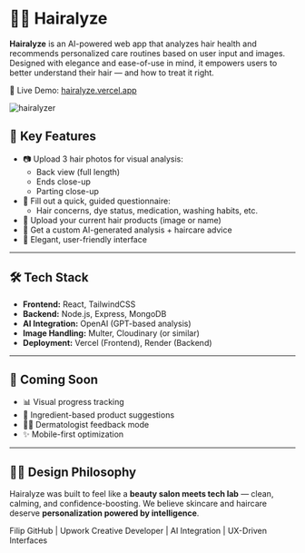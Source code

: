 # 💇‍♀️ Hairalyze

**Hairalyze** is an AI-powered web app that analyzes hair health and recommends personalized care routines based on user input and images. Designed with elegance and ease-of-use in mind, it empowers users to better understand their hair — and how to treat it right.

🔗 Live Demo: [hairalyze.vercel.app](https://hairalyze.vercel.app)

![hairalyzer](https://github.com/user-attachments/assets/15fecddf-e9f2-49f0-aff0-d03ad0a4d9f5)


## 🧠 Key Features

- 📷 Upload 3 hair photos for visual analysis:
  - Back view (full length)
  - Ends close-up
  - Parting close-up
- 📄 Fill out a quick, guided questionnaire:
  - Hair concerns, dye status, medication, washing habits, etc.
- 🧴 Upload your current hair products (image or name)
- 🤖 Get a custom AI-generated analysis + haircare advice
- 🧘 Elegant, user-friendly interface

---

## 🛠 Tech Stack

- **Frontend:** React, TailwindCSS
- **Backend:** Node.js, Express, MongoDB
- **AI Integration:** OpenAI (GPT-based analysis)
- **Image Handling:** Multer, Cloudinary (or similar)
- **Deployment:** Vercel (Frontend), Render (Backend)

---

## 🧪 Coming Soon

- 📊 Visual progress tracking
- 🧬 Ingredient-based product suggestions
- 🧑‍⚕️ Dermatologist feedback mode
- ✨ Mobile-first optimization

---

## 🧑‍🎨 Design Philosophy

Hairalyze was built to feel like a **beauty salon meets tech lab** — clean, calming, and confidence-boosting. We believe skincare and haircare deserve **personalization powered by intelligence**.


Filip
GitHub | Upwork
Creative Developer | AI Integration | UX-Driven Interfaces

